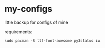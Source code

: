 # my-configs
 little backup for configs of mine

 requirements:
 ```
 sudo pacman -S ttf-font-awesome py3status iw

